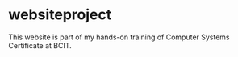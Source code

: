# websiteproject
This website is part of my hands-on training of Computer Systems Certificate at BCIT.
